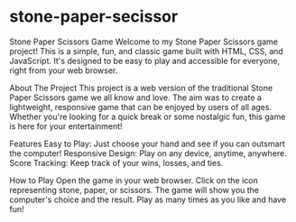 # stone-paper-secissor

Stone Paper Scissors Game
Welcome to my Stone Paper Scissors game project! This is a simple, fun, and classic game built with HTML, CSS, and JavaScript. It's designed to be easy to play and accessible for everyone, right from your web browser.

About The Project
This project is a web version of the traditional Stone Paper Scissors game we all know and love. The aim was to create a lightweight, responsive game that can be enjoyed by users of all ages. Whether you're looking for a quick break or some nostalgic fun, this game is here for your entertainment!

Features
Easy to Play: Just choose your hand and see if you can outsmart the computer!
Responsive Design: Play on any device, anytime, anywhere.
Score Tracking: Keep track of your wins, losses, and ties.

How to Play
Open the game in your web browser.
Click on the icon representing stone, paper, or scissors.
The game will show you the computer's choice and the result.
Play as many times as you like and have fun!

